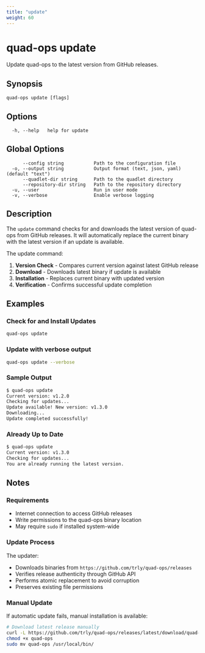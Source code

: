```yaml
---
title: "update"
weight: 60
---
```


# quad-ops update

Update quad-ops to the latest version from GitHub releases.

## Synopsis

```
quad-ops update [flags]
```

## Options

```
  -h, --help   help for update
```

## Global Options

```
      --config string           Path to the configuration file
  -o, --output string           Output format (text, json, yaml) (default "text")
      --quadlet-dir string      Path to the quadlet directory
      --repository-dir string   Path to the repository directory
  -u, --user                    Run in user mode
  -v, --verbose                 Enable verbose logging
```

## Description

The `update` command checks for and downloads the latest version of quad-ops from GitHub releases. It will automatically replace the current binary with the latest version if an update is available.

The update command:

1. **Version Check** - Compares current version against latest GitHub release
2. **Download** - Downloads latest binary if update is available
3. **Installation** - Replaces current binary with updated version
4. **Verification** - Confirms successful update completion

## Examples

### Check for and Install Updates

```bash
quad-ops update
```

### Update with verbose output

```bash
quad-ops update --verbose
```

### Sample Output

```bash
$ quad-ops update
Current version: v1.2.0
Checking for updates...
Update available! New version: v1.3.0
Downloading...
Update completed successfully!
```

### Already Up to Date

```bash
$ quad-ops update
Current version: v1.3.0
Checking for updates...
You are already running the latest version.
```

## Notes

### Requirements

- Internet connection to access GitHub releases
- Write permissions to the quad-ops binary location
- May require `sudo` if installed system-wide

### Update Process

The updater:

- Downloads binaries from `https://github.com/trly/quad-ops/releases`
- Verifies release authenticity through GitHub API
- Performs atomic replacement to avoid corruption
- Preserves existing file permissions

### Manual Update

If automatic update fails, manual installation is available:

```bash
# Download latest release manually
curl -L https://github.com/trly/quad-ops/releases/latest/download/quad-ops-linux-amd64 -o quad-ops
chmod +x quad-ops
sudo mv quad-ops /usr/local/bin/
```

